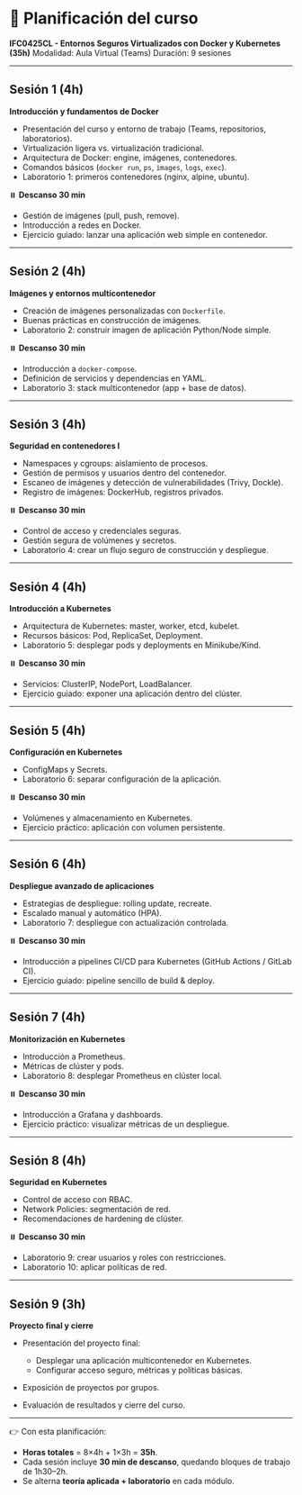 # 📅 Planificación del curso

**IFC0425CL - Entornos Seguros Virtualizados con Docker y Kubernetes (35h)**
Modalidad: Aula Virtual (Teams)
Duración: 9 sesiones

---

## Sesión 1 (4h)

**Introducción y fundamentos de Docker**

* Presentación del curso y entorno de trabajo (Teams, repositorios, laboratorios).
* Virtualización ligera vs. virtualización tradicional.
* Arquitectura de Docker: engine, imágenes, contenedores.
* Comandos básicos (`docker run`, `ps`, `images`, `logs`, `exec`).
* Laboratorio 1: primeros contenedores (nginx, alpine, ubuntu).

⏸️ **Descanso 30 min**

* Gestión de imágenes (pull, push, remove).
* Introducción a redes en Docker.
* Ejercicio guiado: lanzar una aplicación web simple en contenedor.

---

## Sesión 2 (4h)

**Imágenes y entornos multicontenedor**

* Creación de imágenes personalizadas con `Dockerfile`.
* Buenas prácticas en construcción de imágenes.
* Laboratorio 2: construir imagen de aplicación Python/Node simple.

⏸️ **Descanso 30 min**

* Introducción a `docker-compose`.
* Definición de servicios y dependencias en YAML.
* Laboratorio 3: stack multicontenedor (app + base de datos).

---

## Sesión 3 (4h)

**Seguridad en contenedores I**

* Namespaces y cgroups: aislamiento de procesos.
* Gestión de permisos y usuarios dentro del contenedor.
* Escaneo de imágenes y detección de vulnerabilidades (Trivy, Dockle).
* Registro de imágenes: DockerHub, registros privados.

⏸️ **Descanso 30 min**

* Control de acceso y credenciales seguras.
* Gestión segura de volúmenes y secretos.
* Laboratorio 4: crear un flujo seguro de construcción y despliegue.

---

## Sesión 4 (4h)

**Introducción a Kubernetes**

* Arquitectura de Kubernetes: master, worker, etcd, kubelet.
* Recursos básicos: Pod, ReplicaSet, Deployment.
* Laboratorio 5: desplegar pods y deployments en Minikube/Kind.

⏸️ **Descanso 30 min**

* Servicios: ClusterIP, NodePort, LoadBalancer.
* Ejercicio guiado: exponer una aplicación dentro del clúster.

---

## Sesión 5 (4h)

**Configuración en Kubernetes**

* ConfigMaps y Secrets.
* Laboratorio 6: separar configuración de la aplicación.

⏸️ **Descanso 30 min**

* Volúmenes y almacenamiento en Kubernetes.
* Ejercicio práctico: aplicación con volumen persistente.

---

## Sesión 6 (4h)

**Despliegue avanzado de aplicaciones**

* Estrategias de despliegue: rolling update, recreate.
* Escalado manual y automático (HPA).
* Laboratorio 7: despliegue con actualización controlada.

⏸️ **Descanso 30 min**

* Introducción a pipelines CI/CD para Kubernetes (GitHub Actions / GitLab CI).
* Ejercicio guiado: pipeline sencillo de build & deploy.

---

## Sesión 7 (4h)

**Monitorización en Kubernetes**

* Introducción a Prometheus.
* Métricas de clúster y pods.
* Laboratorio 8: desplegar Prometheus en clúster local.

⏸️ **Descanso 30 min**

* Introducción a Grafana y dashboards.
* Ejercicio práctico: visualizar métricas de un despliegue.

---

## Sesión 8 (4h)

**Seguridad en Kubernetes**

* Control de acceso con RBAC.
* Network Policies: segmentación de red.
* Recomendaciones de hardening de clúster.

⏸️ **Descanso 30 min**

* Laboratorio 9: crear usuarios y roles con restricciones.
* Laboratorio 10: aplicar políticas de red.

---

## Sesión 9 (3h)

**Proyecto final y cierre**

* Presentación del proyecto final:

  * Desplegar una aplicación multicontenedor en Kubernetes.
  * Configurar acceso seguro, métricas y políticas básicas.
* Exposición de proyectos por grupos.
* Evaluación de resultados y cierre del curso.

---

👉 Con esta planificación:

* **Horas totales** = 8×4h + 1×3h = **35h**.
* Cada sesión incluye **30 min de descanso**, quedando bloques de trabajo de 1h30–2h.
* Se alterna **teoría aplicada + laboratorio** en cada módulo.